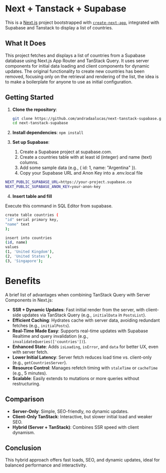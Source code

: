 # Next + Tanstack + Supabase

This is a [Next.js](https://nextjs.org) project bootstrapped with [`create-next-app`](https://nextjs.org/docs/app/api-reference/cli/create-next-app), integrated with Supabase and Tanstack to display a list of countries.

## What It Does

This project fetches and displays a list of countries from a Supabase database using Next.js App Router and TanStack Query. It uses server components for initial data loading and client components for dynamic updates. The original functionality to create new countries has been removed, focusing only on the retrieval and rendering of the list, the idea is to make a boilerplate for anyone to use as initial configuration.

## Getting Started

1. **Clone the repository**:

   ```bash
   git clone https://github.com/andradaalucas/next-tanstack-supabase.git
   cd next-tanstack-supabase

   ```

2. **Install dependencies**:
   `npm install  `

3. **Set up Supabase**:
   1. Create a Supabase project at supabase.com.
   2. Create a countries table with at least id (integer) and name (text) columns.
   3. Add some sample data (e.g., { id: 1, name: "Argentina" }).
   4. Copy your Supabase URL and Anon Key into a .env.local file

```bash
NEXT_PUBLIC_SUPABASE_URL=https://your-project.supabase.co
NEXT_PUBLIC_SUPABASE_ANON_KEY=your-anon-key
```

4. **Insert table and fill**

Execute this command in SQL Editor from supabase.

```bash
create table countries (
"id" serial primary key,
"name" text
);

insert into countries
(id, name)
values
(1, 'United Kingdom'),
(2, 'United States'),
(3, 'Singapore');
```

# Benefits

A brief list of advantages when combining TanStack Query with Server Components in Next.js:

- **SSR + Dynamic Updates**: Fast initial render from the server, with client-side updates via TanStack Query (e.g., `initialData` in `PostsList`).
- **Efficient Caching**: Hydrates cache with server data, avoiding redundant fetches (e.g., `initialPosts`).
- **Real-Time Made Easy**: Supports real-time updates with Supabase Realtime and query invalidation (e.g., `invalidateQueries(['countries'])`).
- **Enhanced State**: Adds `isLoading`, `isError`, and `data` for better UX, even with server fetch.
- **Lower Initial Latency**: Server fetch reduces load time vs. client-only (e.g., `getCountriesServer`).
- **Resource Control**: Manages refetch timing with `staleTime` or `cacheTime` (e.g., 5 minutes).
- **Scalable**: Easily extends to mutations or more queries without restructuring.

## Comparison

- **Server-Only**: Simple, SEO-friendly, no dynamic updates.
- **Client-Only TanStack**: Interactive, but slower initial load and weaker SEO.
- **Hybrid (Server + TanStack)**: Combines SSR speed with client dynamism.

## Conclusion

This hybrid approach offers fast loads, SEO, and dynamic updates, ideal for balanced performance and interactivity.
